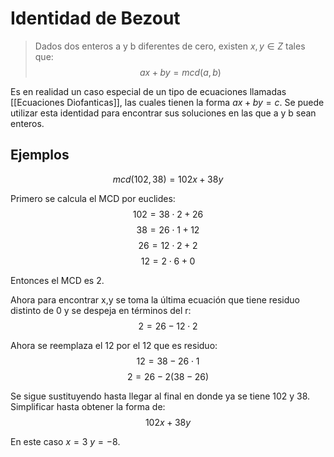 # Identidad de Bezout
> Dados dos enteros a y b diferentes de cero, existen $x,y \in Z$ tales que:
> $$
ax+by=mcd(a,b)
$$

Es en realidad un caso especial de un tipo de ecuaciones llamadas [[Ecuaciones Diofanticas]], las cuales tienen la forma $ax+by=c$. Se puede utilizar esta identidad para encontrar sus soluciones en las que a y b sean enteros.
## Ejemplos
$$
mcd(102,38)=102x+38y
$$

Primero se calcula el MCD por euclides:
$$
102=38\cdot2+26
$$
$$
38=26\cdot1+12
$$
$$
26=12\cdot2+2
$$
$$
12=2\cdot6+0
$$

Entonces el MCD es 2.

Ahora para encontrar x,y se toma la última ecuación que tiene residuo distinto de 0 y se despeja en términos del r:
$$
2=26-12\cdot2
$$

Ahora se reemplaza el 12 por el 12 que es residuo:
$$
12=38-26\cdot1
$$
$$
2=26-2(38-26)
$$

Se sigue sustituyendo hasta llegar al final en donde ya se tiene 102 y 38. Simplificar hasta obtener la forma de:
$$
102x+38y
$$

En este caso $x=3$ $y=-8$.
